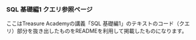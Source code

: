 ### SQL 基礎編1 クエリ参照ページ

ここはTreasure Academyの講義「SQL 基礎編1」のテキストのコード（クエリ）部分を抜き出したものをREADMEを利用して掲載したものになります。
